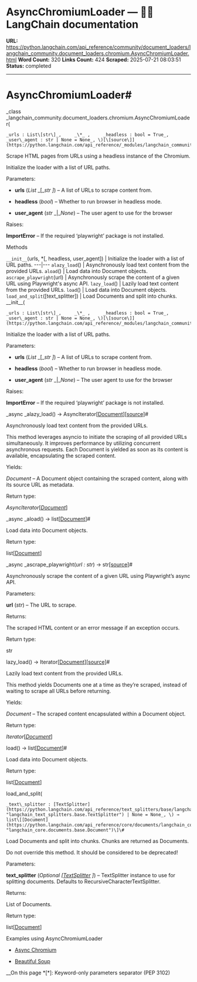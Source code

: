 # AsyncChromiumLoader — 🦜🔗 LangChain  documentation

**URL:** https://python.langchain.com/api_reference/community/document_loaders/langchain_community.document_loaders.chromium.AsyncChromiumLoader.html
**Word Count:** 320
**Links Count:** 424
**Scraped:** 2025-07-21 08:03:51
**Status:** completed

---

# AsyncChromiumLoader\#

_class _langchain\_community.document\_loaders.chromium.AsyncChromiumLoader\(

    _urls : List\[str\]_,     _\*_ ,     _headless : bool = True_,     _user\_agent : str | None = None_, \)[\[source\]](https://python.langchain.com/api_reference/_modules/langchain_community/document_loaders/chromium.html#AsyncChromiumLoader)\#     

Scrape HTML pages from URLs using a headless instance of the Chromium.

Initialize the loader with a list of URL paths.

Parameters:     

  * **urls** \(_List_ _\[__str_ _\]_\) – A list of URLs to scrape content from.

  * **headless** \(_bool_\) – Whether to run browser in headless mode.

  * **user\_agent** \(_str_ _|__None_\) – The user agent to use for the browser

Raises:     

**ImportError** – If the required ‘playwright’ package is not installed.

Methods

`__init__`\(urls, \*\[, headless, user\_agent\]\) | Initialize the loader with a list of URL paths.   ---|---   `alazy_load`\(\) | Asynchronously load text content from the provided URLs.   `aload`\(\) | Load data into Document objects.   `ascrape_playwright`\(url\) | Asynchronously scrape the content of a given URL using Playwright's async API.   `lazy_load`\(\) | Lazily load text content from the provided URLs.   `load`\(\) | Load data into Document objects.   `load_and_split`\(\[text\_splitter\]\) | Load Documents and split into chunks.      \_\_init\_\_\(

    _urls : List\[str\]_,     _\*_ ,     _headless : bool = True_,     _user\_agent : str | None = None_, \)[\[source\]](https://python.langchain.com/api_reference/_modules/langchain_community/document_loaders/chromium.html#AsyncChromiumLoader.__init__)\#     

Initialize the loader with a list of URL paths.

Parameters:     

  * **urls** \(_List_ _\[__str_ _\]_\) – A list of URLs to scrape content from.

  * **headless** \(_bool_\) – Whether to run browser in headless mode.

  * **user\_agent** \(_str_ _|__None_\) – The user agent to use for the browser

Raises:     

**ImportError** – If the required ‘playwright’ package is not installed.

_async _alazy\_load\(\) → AsyncIterator\[[Document](https://python.langchain.com/api_reference/core/documents/langchain_core.documents.base.Document.html#langchain_core.documents.base.Document "langchain_core.documents.base.Document")\][\[source\]](https://python.langchain.com/api_reference/_modules/langchain_community/document_loaders/chromium.html#AsyncChromiumLoader.alazy_load)\#     

Asynchronously load text content from the provided URLs.

This method leverages asyncio to initiate the scraping of all provided URLs simultaneously. It improves performance by utilizing concurrent asynchronous requests. Each Document is yielded as soon as its content is available, encapsulating the scraped content.

Yields:     

_Document_ – A Document object containing the scraped content, along with its source URL as metadata.

Return type:     

_AsyncIterator_\[[_Document_](https://python.langchain.com/api_reference/core/documents/langchain_core.documents.base.Document.html#langchain_core.documents.base.Document "langchain_core.documents.base.Document")\]

_async _aload\(\) → list\[[Document](https://python.langchain.com/api_reference/core/documents/langchain_core.documents.base.Document.html#langchain_core.documents.base.Document "langchain_core.documents.base.Document")\]\#     

Load data into Document objects.

Return type:     

list\[[Document](https://python.langchain.com/api_reference/core/documents/langchain_core.documents.base.Document.html#langchain_core.documents.base.Document "langchain_core.documents.base.Document")\]

_async _ascrape\_playwright\(_url : str_\) → str[\[source\]](https://python.langchain.com/api_reference/_modules/langchain_community/document_loaders/chromium.html#AsyncChromiumLoader.ascrape_playwright)\#     

Asynchronously scrape the content of a given URL using Playwright’s async API.

Parameters:     

**url** \(_str_\) – The URL to scrape.

Returns:     

The scraped HTML content or an error message if an exception occurs.

Return type:     

str

lazy\_load\(\) → Iterator\[[Document](https://python.langchain.com/api_reference/core/documents/langchain_core.documents.base.Document.html#langchain_core.documents.base.Document "langchain_core.documents.base.Document")\][\[source\]](https://python.langchain.com/api_reference/_modules/langchain_community/document_loaders/chromium.html#AsyncChromiumLoader.lazy_load)\#     

Lazily load text content from the provided URLs.

This method yields Documents one at a time as they’re scraped, instead of waiting to scrape all URLs before returning.

Yields:     

_Document_ – The scraped content encapsulated within a Document object.

Return type:     

_Iterator_\[[_Document_](https://python.langchain.com/api_reference/core/documents/langchain_core.documents.base.Document.html#langchain_core.documents.base.Document "langchain_core.documents.base.Document")\]

load\(\) → list\[[Document](https://python.langchain.com/api_reference/core/documents/langchain_core.documents.base.Document.html#langchain_core.documents.base.Document "langchain_core.documents.base.Document")\]\#     

Load data into Document objects.

Return type:     

list\[[Document](https://python.langchain.com/api_reference/core/documents/langchain_core.documents.base.Document.html#langchain_core.documents.base.Document "langchain_core.documents.base.Document")\]

load\_and\_split\(

    _text\_splitter : [TextSplitter](https://python.langchain.com/api_reference/text_splitters/base/langchain_text_splitters.base.TextSplitter.html#langchain_text_splitters.base.TextSplitter "langchain_text_splitters.base.TextSplitter") | None = None_, \) → list\[[Document](https://python.langchain.com/api_reference/core/documents/langchain_core.documents.base.Document.html#langchain_core.documents.base.Document "langchain_core.documents.base.Document")\]\#     

Load Documents and split into chunks. Chunks are returned as Documents.

Do not override this method. It should be considered to be deprecated\!

Parameters:     

**text\_splitter** \(_Optional_ _\[_[_TextSplitter_](https://python.langchain.com/api_reference/text_splitters/base/langchain_text_splitters.base.TextSplitter.html#langchain_text_splitters.base.TextSplitter "langchain_text_splitters.base.TextSplitter") _\]_\) – TextSplitter instance to use for splitting documents. Defaults to RecursiveCharacterTextSplitter.

Returns:     

List of Documents.

Return type:     

list\[[Document](https://python.langchain.com/api_reference/core/documents/langchain_core.documents.base.Document.html#langchain_core.documents.base.Document "langchain_core.documents.base.Document")\]

Examples using AsyncChromiumLoader

  * [Async Chromium](https://python.langchain.com/docs/integrations/document_loaders/async_chromium/)

  * [Beautiful Soup](https://python.langchain.com/docs/integrations/document_transformers/beautiful_soup/)

__On this page   *[\*]: Keyword-only parameters separator (PEP 3102)